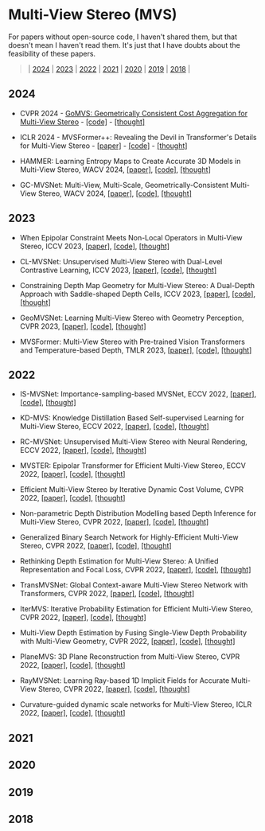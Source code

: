 # Multi-View Stereo (MVS)
For papers without open-source code, I haven't shared them, but that doesn't mean I haven't read them. It's just that I have doubts about the feasibility of these papers.

> | [2024](#2024) | [2023](#2023) | [2022](#2022) | [2021](#2021) | [2020](#2020) | [2019](#2019) | [2018](#2018) |
## 2024

- CVPR 2024 - [GoMVS: Geometrically Consistent Cost Aggregation for Multi-View Stereo](https://arxiv.org/pdf/2404.07992.pdf) - [[code]](https://github.com/Wuuu3511/GoMVS) - [[thought]]()

- ICLR 2024  - MVSFormer++: Revealing the Devil in Transformer's Details for Multi-View Stereo - [[paper]]() - [[code]]() - [[thought]]()
  
- HAMMER: Learning Entropy Maps to Create Accurate 3D Models in Multi-View Stereo, WACV 2024, [[paper]](), [[code]](), [[thought]]()
  
- GC-MVSNet: Multi-View, Multi-Scale, Geometrically-Consistent Multi-View Stereo, WACV 2024, [[paper]](), [[code]](), [[thought]]()

## 2023

- When Epipolar Constraint Meets Non-Local Operators in Multi-View Stereo, ICCV 2023, [[paper]](), [[code]](), [[thought]]()

- CL-MVSNet: Unsupervised Multi-View Stereo with Dual-Level Contrastive Learning, ICCV 2023, [[paper]](), [[code]](), [[thought]]()

- Constraining Depth Map Geometry for Multi-View Stereo: A Dual-Depth Approach with Saddle-shaped Depth Cells, ICCV 2023, [[paper]](), [[code]](), [[thought]]()

- GeoMVSNet: Learning Multi-View Stereo with Geometry Perception, CVPR 2023, [[paper]](), [[code]](), [[thought]]()

- MVSFormer: Multi-View Stereo with Pre-trained Vision Transformers and Temperature-based Depth, TMLR 2023, [[paper]](), [[code]](), [[thought]]()
## 2022

- IS-MVSNet: Importance-sampling-based MVSNet, ECCV 2022, [[paper]](), [[code]](), [[thought]]()

- KD-MVS: Knowledge Distillation Based Self-supervised Learning for Multi-View Stereo, ECCV 2022, [[paper]](), [[code]](), [[thought]]()

- RC-MVSNet: Unsupervised Multi-View Stereo with Neural Rendering, ECCV 2022, [[paper]](), [[code]](), [[thought]]()

- MVSTER: Epipolar Transformer for Efficient Multi-View Stereo, ECCV 2022, [[paper]](), [[code]](), [[thought]]()

- Efficient Multi-View Stereo by Iterative Dynamic Cost Volume, CVPR 2022, [[paper]](), [[code]](), [[thought]]()

- Non-parametric Depth Distribution Modelling based Depth Inference for Multi-View Stereo, CVPR 2022, [[paper]](), [[code]](), [[thought]]()

- Generalized Binary Search Network for Highly-Efficient Multi-View Stereo, CVPR 2022, [[paper]](), [[code]](), [[thought]]()

- Rethinking Depth Estimation for Multi-View Stereo: A Unified Representation and Focal Loss, CVPR 2022, [[paper]](), [[code]](), [[thought]]()

- TransMVSNet: Global Context-aware Multi-View Stereo Network with Transformers, CVPR 2022, [[paper]](), [[code]](), [[thought]]()

- IterMVS: Iterative Probability Estimation for Efficient Multi-View Stereo, CVPR 2022, [[paper]](), [[code]](), [[thought]]()

- Multi-View Depth Estimation by Fusing Single-View Depth Probability with Multi-View Geometry, CVPR 2022, [[paper]](), [[code]](), [[thought]]()

- PlaneMVS: 3D Plane Reconstruction from Multi-View Stereo, CVPR 2022, [[paper]](), [[code]](), [[thought]]()

- RayMVSNet: Learning Ray-based 1D Implicit Fields for Accurate Multi-View Stereo, CVPR 2022, [[paper]](), [[code]](), [[thought]]()

- Curvature-guided dynamic scale networks for Multi-View Stereo, ICLR 2022, [[paper]](), [[code]](), [[thought]]()


## 2021

## 2020

## 2019

## 2018
